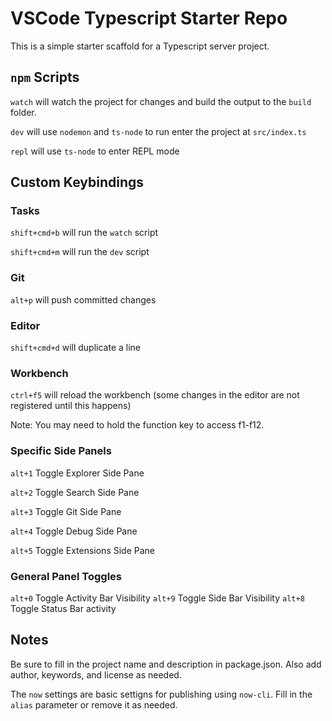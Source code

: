 # VSCode Typescript Starter Repo

This is a simple starter scaffold for a Typescript server project.

## `npm` Scripts

`watch` will watch the project for changes and build the output to the `build` folder.

`dev` will use `nodemon` and `ts-node` to run enter the project at `src/index.ts`

`repl` will use `ts-node` to enter REPL mode

## Custom Keybindings

### Tasks
`shift+cmd+b` will run the `watch` script

`shift+cmd+m` will run the `dev` script

### Git
`alt+p` will push committed changes

### Editor
`shift+cmd+d` will duplicate a line

### Workbench
`ctrl+f5` will reload the workbench (some changes in the editor are not registered until this happens)

Note: You may need to hold the function key to access f1-f12.

### Specific Side Panels
`alt+1` Toggle Explorer Side Pane

`alt+2` Toggle Search Side Pane

`alt+3` Toggle Git Side Pane

`alt+4` Toggle Debug Side Pane

`alt+5` Toggle Extensions Side Pane

### General Panel Toggles
`alt+0` Toggle Activity Bar Visibility
`alt+9` Toggle Side Bar Visibility
`alt+8` Toggle Status Bar activity


## Notes

Be sure to fill in the project name and description in package.json. Also add author, keywords, and license as needed.

The `now` settings are basic settigns for publishing using `now-cli`. Fill in the `alias` parameter or remove it as needed.